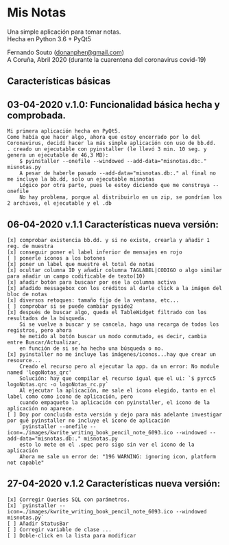 # Mis Notas
Una simple aplicación para tomar notas.  
Hecha en Python 3.6 + PyQt5
  
Fernando Souto (donanpher@gmail.com)  
A Coruña, Abril 2020 (durante la cuarentena del coronavirus covid-19)  

<H2>Características básicas</H2>

## 03-04-2020 v.1.0: Funcionalidad básica hecha y comprobada.
	Mi primera aplicación hecha en PyQt5.
	Como había que hacer algo, ahora que estoy encerrado por lo del Coronavirus, decidí hacer la más simple aplicación con uso de bb.dd.
	. creado un ejecutable con pyinstaller (le llevó 3 min. 10 seg. y genera un ejecutable de 46,3 MB):
		$ pyinstaller --onefile --windowed --add-data="misnotas.db:." misnotas.py
		A pesar de haberle pasado --add-data="misnotas.db:." al final no me incluye la bb.dd, solo un ejecutable misnotas
		Lógico por otra parte, pues le estoy diciendo que me construya --onefile
		No hay problema, porque al distribuirlo en un zip, se pondrían los 2 archivos, el ejecutable y el .db

## 06-04-2020 v.1.1 Características nueva versión:
	[x] comprobar existencia bb.dd. y si no existe, crearla y añadir 1 reg. de muestra
	[x] conseguir poner el label inferior de mensajes en rojo
	[ ] ponerle iconos a los botones
	[x] poner un label que muestre el total de notas
	[x] ocultar columna ID y añadir columna TAGLABEL|CODIGO o algo similar para añadir un campo codificable de texto(10)
	[x] añadir botón para buscaar por ese la columna activa
	[x] añadido messagebox con los créditos al darle click a la imágen del bloc de notas
	[x] diversos retoques: tamaño fijo de la ventana, etc...
	[ ] comprobar si se puede cambiar pyside2
	[x] después de buscar algo, queda el TableWidget filtrado con los resultados de la búsqueda. 
		Si se vuelve a buscar y se cancela, hago una recarga de todos los registros, pero ahora
		he metido al botón buscar un modo conmutado, es decir, cambia entre Buscar/Actualizar,
		en función de si se ha hecho una búsqueda o no.
	[x] pyinstaller no me incluye las imágenes/iconos...hay que crear un resource...
		Creado el recurso pero al ejecutar la app. da un error: No module named 'logoNotas_qrc'
		Solución: hay que compilar el recurso igual que el ui: `$ pyrcc5 logoNotas.qrc -o logoNotas_rc.py`
		Al ejecutar la aplicación, me sale el icono elegido, tanto en el label como como icono de aplicación, pero
		cuando empaqueto la aplicación con pyinstaller, el icono de la aplicación no aparece.
	[ ] Doy por concluida esta versión y dejo para más adelante investigar por qué pyinstaller no incluye el icono de aplicación
		`pyinstaller --onefile --icon=./images/kwrite_writing_book_pencil_note_6093.ico --windowed --add-data="misnotas.db:." misnotas.py  
		esto lo mete en el .spec pero sigo sin ver el icono de la aplicación 
		Ahora me sale un error de: "196 WARNING: ignoring icon, platform not capable"
## 27-04-2020	v.1.2 Características nueva versión:
	[x] Corregir Queries SQL con parámetros.
	[x] `pyinstaller --icon=./images/kwrite_writing_book_pencil_note_6093.ico --windowed misnotas.py`
	[ ] Añadir StatusBar
	[ ] Corregir variable de clase ...
	[ ] Doble-click en la lista para modificar

		
